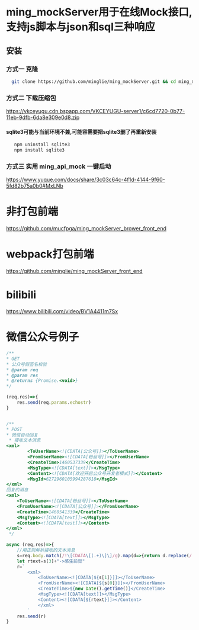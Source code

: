 # ming_mockServer用于在线Mock接口,支持js脚本与json和sql三种响应

## 安装

### 方式一 克隆
```bash
  git clone https://github.com/minglie/ming_mockServer.git && cd ming_mockServer && cnpm i && npm run start
```

### 方式二 下载压缩包

https://vkceyugu.cdn.bspapp.com/VKCEYUGU-server1/c6cd7720-0b77-11eb-9dfb-6da8e309e0d8.zip
#### sqlite3可能与当前环境不兼,可能容需要把sqlite3删了再重新安装
```bash
   npm uninstall sqlite3
   npm install sqlite3
```
### 方式三 实用 ming_api_mock 一键启动
https://www.yuque.com/docs/share/3c03c64c-4f1d-4144-9f60-5fd82b75a0b0#MxLNb

# 非打包前端
https://github.com/mucfpga/ming_mockServer_brower_front_end


# webpack打包前端
https://github.com/minglie/ming_mockServer_front_end


# bilibili
https://www.bilibili.com/video/BV1A4411m7Sx

# 微信公众号例子

```javascript
/**
* GET
* 公众号假签名校验
* @param req
* @param res
* @returns {Promise.<void>}
*/

(req,res)=>{ 
    res.send(req.params.echostr)
}


/**
* POST
* 微信自动回复
 * 接收文本消息 
<xml>
        <ToUserName><![CDATA[公众号]]></ToUserName>
        <FromUserName><![CDATA[粉丝号]]></FromUserName>
        <CreateTime>1460537339</CreateTime>
        <MsgType><![CDATA[text]]></MsgType>
        <Content><![CDATA[欢迎开启公众号开发者模式]]></Content>
        <MsgId>6272960105994287618</MsgId>
</xml>
回复的消息
<xml>
    <ToUserName><![CDATA[粉丝号]]></ToUserName>
    <FromUserName><![CDATA[公众号]]></FromUserName>
    <CreateTime>1460541339</CreateTime>
    <MsgType><![CDATA[text]]></MsgType>
    <Content><![CDATA[test]]></Content>
</xml>
 */

async (req,res)=>{ 
    //用正则解析接收的文本消息
    s=req.body.match(/!\[CDATA\[(.+)\]\]/g).map(d=>{return d.replace(/(\]{2})|(!\[CDATA\[)/g,"")})
    let rtext=s[3]+"->感生前觉"
    r=`
        <xml>
            <ToUserName><![CDATA[${s[1]}]]></ToUserName>
            <FromUserName><![CDATA[${s[0]}]]></FromUserName>
            <CreateTime>${new Date().getTime()}</CreateTime>
            <MsgType><![CDATA[text]]></MsgType>
            <Content><![CDATA[${rtext}]]></Content>
            </xml>
        `
    res.send(r)
}
```
